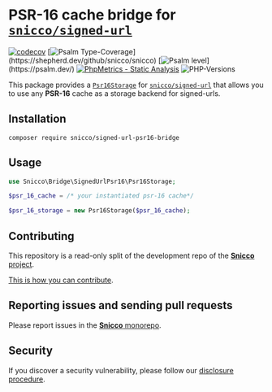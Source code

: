 # PSR-16 cache bridge for [`snicco/signed-url`](https://github.com/snicco/signed-url)

[![codecov](https://img.shields.io/badge/Coverage-100%25-success
)](https://codecov.io/gh/snicco/snicco)
[![Psalm Type-Coverage](https://shepherd.dev/github/snicco/snicco/coverage.svg?)](https://shepherd.dev/github/snicco/snicco)
[![Psalm level](https://shepherd.dev/github/snicco/snicco/level.svg?)](https://psalm.dev/)
[![PhpMetrics - Static Analysis](https://img.shields.io/badge/PhpMetrics-Static_Analysis-2ea44f)](https://snicco.github.io/snicco/phpmetrics/SignedUrlPsr16Bridge/index.html)
![PHP-Versions](https://img.shields.io/badge/PHP-%5E7.4%7C%5E8.0%7C%5E8.1-blue)

This package provides a [`Psr16Storage`](src/Psr16Storage.php) for [`snicco/signed-url`](https://github.com/snicco/signed-url) that allows you to use any **PSR-16** cache as a storage backend for signed-urls.

## Installation

```shell
composer require snicco/signed-url-psr16-bridge
```

## Usage

```php
use Snicco\Bridge\SignedUrlPsr16\Psr16Storage;

$psr_16_cache = /* your instantiated psr-16 cache*/

$psr_16_storage = new Psr16Storage($psr_16_cache);
```

## Contributing

This repository is a read-only split of the development repo of the
[**Snicco** project](https://github.com/snicco/snicco).

[This is how you can contribute](https://github.com/snicco/snicco/blob/master/CONTRIBUTING.md).

## Reporting issues and sending pull requests

Please report issues in the
[**Snicco** monorepo](https://github.com/snicco/snicco/blob/master/CONTRIBUTING.md##using-the-issue-tracker).

## Security

If you discover a security vulnerability, please follow
our [disclosure procedure](https://github.com/snicco/snicco/blob/master/SECURITY.md).

